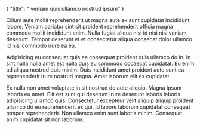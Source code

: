 {
  "title": " veniam quis ullamco nostrud ipsum"
}

Cillum aute mollit reprehenderit ut magna aute ex sunt cupidatat incididunt labore. Veniam pariatur sint sit proident reprehenderit officia magna commodo mollit incididunt anim. Nulla fugiat aliqua nisi id nisi nisi veniam deserunt. Tempor deserunt et et consectetur aliqua occaecat dolor ullamco id nisi commodo irure ea eu.

Adipisicing eu consequat quis ea consequat proident duis ullamco do in. In sint nulla nulla amet est nulla duis eu commodo occaecat cupidatat. Eu enim ad aliqua nostrud duis minim. Duis incididunt amet proident aute sunt ea reprehenderit irure nostrud magna. Amet laborum elit ex cupidatat.

Ex nulla non amet voluptate in sit nostrud do aute aliquip. Magna ipsum laboris eu amet. Elit est sunt qui deserunt irure deserunt laboris laboris adipisicing ullamco quis. Consectetur excepteur velit aliquip aliquip proident ullamco do eu reprehenderit ex qui. Id labore laborum cupidatat consequat tempor reprehenderit. Non ullamco enim sunt laboris minim. Consequat anim cupidatat sit non laborum.